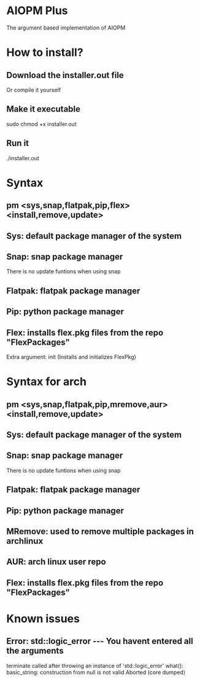 # AIOPM Plus
The argument based implementation of AIOPM

# How to install?
## Download the installer.out file 
Or compile it yourself
## Make it executable
sudo chmod +x installer.out
## Run it
./installer.out

# Syntax
## pm <sys,snap,flatpak,pip,flex> <install,remove,update> <package name>
## Sys: default package manager of the system 
## Snap: snap package manager 
There is no update funtions when using snap
## Flatpak: flatpak package manager 
## Pip: python package manager
## Flex: installs flex.pkg files from the repo "FlexPackages"
Extra argument: init (Installs and initializes FlexPkg)

# Syntax for arch
## pm <sys,snap,flatpak,pip,mremove,aur> <install,remove,update> <package name>
## Sys: default package manager of the system 
## Snap: snap package manager
There is no update funtions when using snap
## Flatpak: flatpak package manager 
## Pip: python package manager
## MRemove: used to remove multiple packages in archlinux 
## AUR: arch linux user repo
## Flex: installs flex.pkg files from the repo "FlexPackages"


# Known issues
## Error: std::logic_error --- You havent entered all the arguments
terminate called after throwing an instance of 'std::logic_error'
  what():  basic_string: construction from null is not valid
Aborted (core dumped)